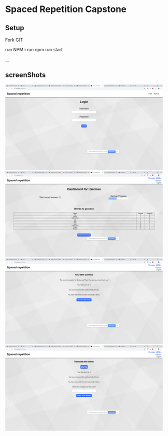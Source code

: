 # Spaced Repetition Capstone

## Setup

Fork GIT

run NPM i
run npm run start

__
## screenShots

![login](https://github.com/thinkful-ei-emu/Spaced-Repetition-Client-Corey-David/blob/master/Screenshots/login.PNG)
![dashboard](https://github.com/thinkful-ei-emu/Spaced-Repetition-Client-Corey-David/blob/master/Screenshots/dashboard.PNG)
![feedback](https://github.com/thinkful-ei-emu/Spaced-Repetition-Client-Corey-David/blob/master/Screenshots/feedback.PNG)
![learningpage](https://github.com/thinkful-ei-emu/Spaced-Repetition-Client-Corey-David/blob/master/Screenshots/learningpage.PNG)




